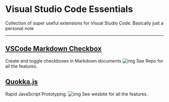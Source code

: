 # Visual Studio Code Essentials
Collection of  super useful extensions for Visual Studio Code. Basically just a personal note

---

## [VSCode Markdown Checkbox](https://github.com/PKief/vscode-markdown-checkbox)
Create and toggle checkboxes in Markdown documents
![img](https://raw.githubusercontent.com/PKief/vscode-extension-markdown-checkbox/master/images/preview.gif)
See Repo for all the features.

## [Quokka.js](https://quokkajs.com)
Rapid JavaScript Prototyping.
![img](https://quokkajs.com/assets/img/vsc-val.gif)
See wesbite for all the features.
